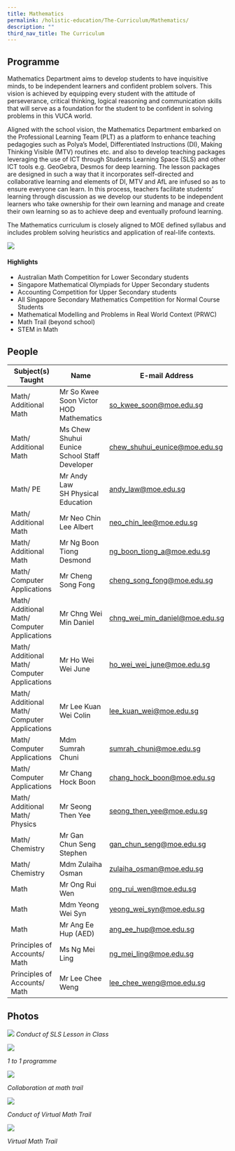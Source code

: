 ```yaml
---
title: Mathematics
permalink: /holistic-education/The-Curriculum/Mathematics/
description: ""
third_nav_title: The Curriculum
---
```

Programme
---------

Mathematics Department aims to develop students to have inquisitive minds, to be independent learners and confident problem solvers. This vision is achieved by equipping every student with the attitude of perseverance, critical thinking, logical reasoning and communication skills that will serve as a foundation for the student to be confident in solving problems in this VUCA world.
	
Aligned with the school vision, the Mathematics Department embarked on the Professional Learning Team (PLT) as a platform to enhance teaching pedagogies such as Polya’s Model, Differentiated Instructions (DI), Making Thinking Visible (MTV) routines etc. and also to develop teaching packages leveraging the use of ICT through Students Learning Space (SLS) and other ICT tools e.g. GeoGebra, Desmos for deep learning. The lesson packages are designed in such a way that it incorporates self-directed and collaborative learning and elements of DI, MTV and AfL are infused so as to ensure everyone can learn. In this process, teachers facilitate students’ learning through discussion as we develop our students to be independent learners who take ownership for their own learning and manage and create their own learning so as to achieve deep and eventually profound learning.&nbsp;
	
The Mathematics curriculum is closely aligned to MOE defined syllabus and includes problem solving heuristics and application of real-life contexts.
	
![](/images/Maths%20Dept%20Website.jpeg)

  
#### Highlights

*   Australian Math Competition for Lower Secondary students&nbsp;
*   Singapore Mathematical Olympiads for Upper Secondary students
*   Accounting Competition for Upper Secondary students
*   All Singapore Secondary Mathematics Competition for Normal Course Students
*   Mathematical Modelling and Problems in Real World Context (PRWC)
*   Math Trail (beyond school)
*   STEM in Math

People
------

| Subject(s) Taught | Name | E-mail Address |
| -------- | -------- | -------- |
| Math/ Additional Math | Mr So Kwee Soon Victor <br> HOD Mathematics | so_kwee_soon@moe.edu.sg |
| Math/ Additional Math| Ms Chew Shuhui Eunice <br>School Staff Developer | chew_shuhui_eunice@moe.edu.sg |
| Math/ PE | Mr Andy Law <br> SH Physical Education | andy_law@moe.edu.sg |
| Math/ Additional Math | Mr Neo Chin Lee Albert | neo_chin_lee@moe.edu.sg |
| Math/ Additional Math | Mr Ng Boon Tiong Desmond | ng_boon_tiong_a@moe.edu.sg |
| Math/ Computer Applications | Mr Cheng Song Fong | cheng_song_fong@moe.edu.sg |
| Math/ Additional Math/ Computer Applications | Mr Chng Wei Min Daniel | chng_wei_min_daniel@moe.edu.sg |
| Math/ Additional Math/ Computer Applications | Mr Ho Wei Wei June | ho_wei_wei_june@moe.edu.sg |
| Math/ Additional Math/ Computer Applications | Mr Lee Kuan Wei Colin | lee_kuan_wei@moe.edu.sg |
| Math/ Computer Applications | Mdm Sumrah Chuni | sumrah_chuni@moe.edu.sg |
| Math/ Computer Applications | Mr Chang Hock Boon | chang_hock_boon@moe.edu.sg |
| Math/ Additional Math/ Physics | Mr Seong Then Yee | seong_then_yee@moe.edu.sg |
| Math/ Chemistry | Mr Gan Chun Seng Stephen | gan_chun_seng@moe.edu.sg |
| Math/ Chemistry | Mdm Zulaiha Osman | zulaiha_osman@moe.edu.sg |
| Math  | Mr Ong Rui Wen | ong_rui_wen@moe.edu.sg |
| Math  | Mdm Yeong Wei Syn | yeong_wei_syn@moe.edu.sg |
| Math | Mr Ang Ee Hup (AED) | ang_ee_hup@moe.edu.sg |
| Principles of Accounts/ Math | Ms Ng Mei Ling | ng_mei_ling@moe.edu.sg |
| Principles of Accounts/ Math | Mr Lee Chee Weng | lee_chee_weng@moe.edu.sg |


Photos
------

![](/images/Conduct%20of%20SLS%20Lesson%20in%20Class.jpeg)
_Conduct of SLS Lesson in Class_&nbsp;  

![](/images/1%20to%201%20programme.jpeg)

_1 to 1 programme_  

![](/images/Collaboration%20at%20math%20trail.jpeg)

_Collaboration at math trail_

![](/images/Conduct%20of%20Virtual%20Math%20Trail.jpeg)

_Conduct of Virtual Math Trail_

![](/images/Virtual%20Math%20Trail.jpeg)

_Virtual Math Trail_